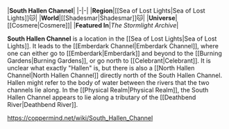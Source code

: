 |**South Hallen Channel**|
|-|-|
|**Region**|[[Sea of Lost Lights\|Sea of Lost Lights]]🐱︎|
|**World**|[[Shadesmar\|Shadesmar]]🐱︎|
|**Universe**|[[Cosmere\|Cosmere]]|
|**Featured In**|*The Stormlight Archive*|

**South Hallen Channel** is a location in the [[Sea of Lost Lights\|Sea of Lost Lights]]. It leads to the [[Emberdark Channel\|Emberdark Channel]], where one can either go to [[Emberdark\|Emberdark]] and beyond to the [[Burning Gardens\|Burning Gardens]], or go north to [[Celebrant\|Celebrant]].
It is unclear what exactly "Hallen" is, but there is also a [[North Hallen Channel\|North Hallen Channel]] directly north of the South Hallen Channel. Hallen might refer to the body of water between the rivers that the two channels lie along.
In the [[Physical Realm\|Physical Realm]], the South Hallen Channel appears to lie along a tributary of the [[Deathbend River\|Deathbend River]].



https://coppermind.net/wiki/South_Hallen_Channel